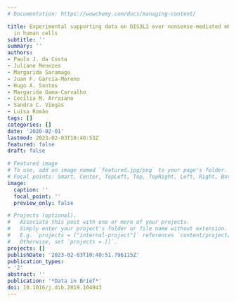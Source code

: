 ```yaml
---
# Documentation: https://wowchemy.com/docs/managing-content/

title: Experimental supporting data on DIS3L2 over nonsense-mediated mRNA decay targets
  in human cells
subtitle: ''
summary: ''
authors:
- Paulo J. da Costa
- Juliane Menezes
- Margarida Saramago
- Juan F. García-Moreno
- Hugo A. Santos
- Margarida Gama-Carvalho
- Cecília M. Arraiano
- Sandra C. Viegas
- Luísa Romão
tags: []
categories: []
date: '2020-02-01'
lastmod: 2023-02-03T10:40:53Z
featured: false
draft: false

# Featured image
# To use, add an image named `featured.jpg/png` to your page's folder.
# Focal points: Smart, Center, TopLeft, Top, TopRight, Left, Right, BottomLeft, Bottom, BottomRight.
image:
  caption: ''
  focal_point: ''
  preview_only: false

# Projects (optional).
#   Associate this post with one or more of your projects.
#   Simply enter your project's folder or file name without extension.
#   E.g. `projects = ["internal-project"]` references `content/project/deep-learning/index.md`.
#   Otherwise, set `projects = []`.
projects: []
publishDate: '2023-02-03T10:40:51.796115Z'
publication_types:
- '2'
abstract: ''
publication: '*Data in Brief*'
doi: 10.1016/j.dib.2019.104943
---
```

